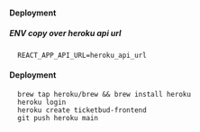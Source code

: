 #### Deployment

##### ENV copy over heroku api url

```shell
  REACT_APP_API_URL=heroku_api_url
```

#### Deployment

```shell
  brew tap heroku/brew && brew install heroku
  heroku login
  heroku create ticketbud-frontend
  git push heroku main
```
